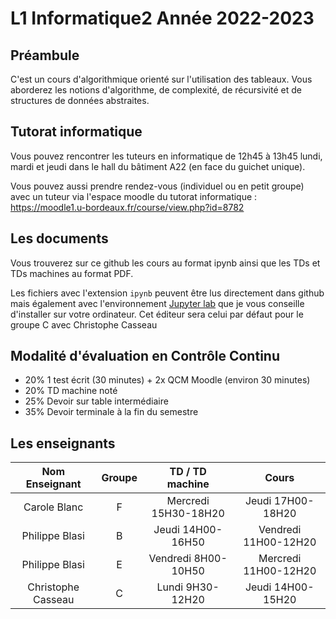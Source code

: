 # L1 Informatique2 Année 2022-2023

## Préambule
C'est un cours d'algorithmique orienté sur l'utilisation des tableaux. Vous aborderez les notions d'algorithme, de complexité, de récursivité et de structures de données abstraites.

## Tutorat informatique
Vous pouvez rencontrer les tuteurs en informatique de 12h45 à 13h45 lundi, mardi et jeudi dans le hall du bâtiment A22 (en face du guichet unique).

Vous pouvez aussi prendre rendez-vous (individuel ou en petit groupe) avec un tuteur via l'espace moodle du tutorat informatique : https://moodle1.u-bordeaux.fr/course/view.php?id=8782

## Les documents
Vous trouverez sur ce github les cours au format ipynb ainsi que les TDs et TDs machines au format PDF. 

Les fichiers avec l'extension `ipynb` peuvent être lus directement dans github mais également avec l'environnement [Jupyter lab](https://jupyter.org/) que je vous conseille d'installer sur votre ordinateur. Cet éditeur sera celui par défaut pour le groupe C avec Christophe Casseau

## Modalité d'évaluation en Contrôle Continu
- 20% 1 test écrit (30 minutes) + 2x QCM Moodle (environ 30 minutes)
- 20% TD machine noté
- 25% Devoir sur table intermédiaire
- 35% Devoir terminale à la fin du semestre

## Les enseignants
|Nom Enseignant | Groupe | TD / TD machine | Cours |
|:---------------:|:--------:|:-----------------:|:-------:|
| Carole Blanc | F | Mercredi 15H30-18H20 | Jeudi 17H00-18H20 |
| Philippe Blasi | B | Jeudi 14H00-16H50 | Vendredi 11H00-12H20 |
| Philippe Blasi | E | Vendredi 8H00-10H50 | Mercredi 11H00-12H20 |
| Christophe Casseau | C | Lundi 9H30-12H20 | Jeudi 14H00-15H20 |

